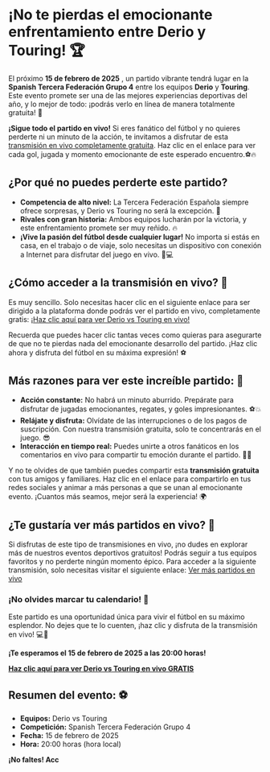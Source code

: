 # ¡No te pierdas el emocionante enfrentamiento entre Derio y Touring! 🏆

El próximo **15 de febrero de 2025** , un partido vibrante tendrá lugar en la **Spanish Tercera Federación Grupo 4** entre los equipos **Derio** y **Touring**. Este evento promete ser una de las mejores experiencias deportivas del año, y lo mejor de todo: ¡podrás verlo en línea de manera totalmente gratuita! 🎉

**¡Sigue todo el partido en vivo!** Si eres fanático del fútbol y no quieres perderte ni un minuto de la acción, te invitamos a disfrutar de esta [transmisión en vivo completamente gratuita](https://tinyurl.com/livestreamfreeo?st=Derio+vs+Touring&si=ghc). Haz clic en el enlace para ver cada gol, jugada y momento emocionante de este esperado encuentro.⚽🔥

## ¿Por qué no puedes perderte este partido?

- **Competencia de alto nivel:** La Tercera Federación Española siempre ofrece sorpresas, y Derio vs Touring no será la excepción. 🥅
- **Rivales con gran historia:** Ambos equipos lucharán por la victoria, y este enfrentamiento promete ser muy reñido. 🔥
- **¡Vive la pasión del fútbol desde cualquier lugar!** No importa si estás en casa, en el trabajo o de viaje, solo necesitas un dispositivo con conexión a Internet para disfrutar del juego en vivo. 📱💻

## ¿Cómo acceder a la transmisión en vivo? 📡

Es muy sencillo. Solo necesitas hacer clic en el siguiente enlace para ser dirigido a la plataforma donde podrás ver el partido en vivo, completamente gratis: [¡Haz clic aquí para ver Derio vs Touring en vivo!](https://tinyurl.com/livestreamfreeo?st=Derio+vs+Touring&si=ghc)

Recuerda que puedes hacer clic tantas veces como quieras para asegurarte de que no te pierdas nada del emocionante desarrollo del partido. ¡Haz clic ahora y disfruta del fútbol en su máxima expresión! ⚽

## Más razones para ver este increíble partido: 🌟

- **Acción constante:** No habrá un minuto aburrido. Prepárate para disfrutar de jugadas emocionantes, regates, y goles impresionantes. ⚽💥
- **Relájate y disfruta:** Olvídate de las interrupciones o de los pagos de suscripción. Con nuestra transmisión gratuita, solo te concentrarás en el juego. 😎
- **Interacción en tiempo real:** Puedes unirte a otros fanáticos en los comentarios en vivo para compartir tu emoción durante el partido. 📣💬

Y no te olvides de que también puedes compartir esta **transmisión gratuita** con tus amigos y familiares. Haz clic en el enlace para compartirlo en tus redes sociales y animar a más personas a que se unan al emocionante evento. ¡Cuantos más seamos, mejor será la experiencia! 🌍

## ¿Te gustaría ver más partidos en vivo? 🎥

Si disfrutas de este tipo de transmisiones en vivo, ¡no dudes en explorar más de nuestros eventos deportivos gratuitos! Podrás seguir a tus equipos favoritos y no perderte ningún momento épico. Para acceder a la siguiente transmisión, solo necesitas visitar el siguiente enlace: [Ver más partidos en vivo](https://tinyurl.com/livestreamfreeo?st=Derio+vs+Touring&si=ghc)

### ¡No olvides marcar tu calendario! 📅

Este partido es una oportunidad única para vivir el fútbol en su máximo esplendor. No dejes que te lo cuenten, ¡haz clic y disfruta de la transmisión en vivo! 💻📲

**¡Te esperamos el 15 de febrero de 2025 a las 20:00 horas!**

[**Haz clic aquí para ver Derio vs Touring en vivo GRATIS**](https://tinyurl.com/livestreamfreeo?st=Derio+vs+Touring&si=ghc)

## Resumen del evento: ⚽

- **Equipos:** Derio vs Touring
- **Competición:** Spanish Tercera Federación Grupo 4
- **Fecha:** 15 de febrero de 2025
- **Hora:** 20:00 horas (hora local)

**¡No faltes! Acc**
